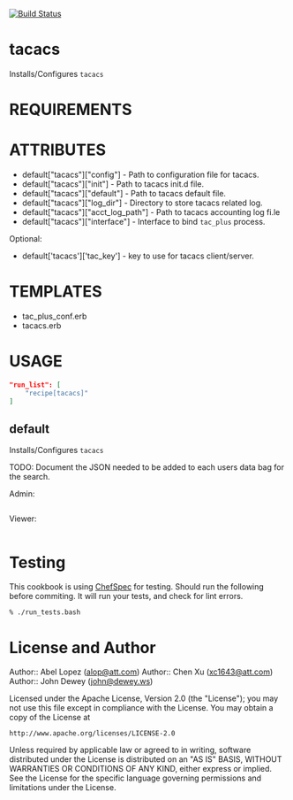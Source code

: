 [![Build Status](https://travis-ci.org/alop/cookbook-tacacs.png?branch=master)](https://travis-ci.org/alop/cookbook-tacacs)

tacacs
======

Installs/Configures `tacacs`

REQUIREMENTS
============

ATTRIBUTES
==========

* default["tacacs"]["config"] - Path to configuration file for tacacs.
* default["tacacs"]["init"] - Path to tacacs init.d file.
* default["tacacs"]["default"] - Path to tacacs default file.
* default["tacacs"]["log_dir"] - Directory to store tacacs related log.
* default["tacacs"]["acct_log_path"] - Path to tacacs accounting log fi.le
* default["tacacs"]["interface"] - Interface to bind `tac_plus` process.

Optional:
* default['tacacs']['tac_key'] - key to use for tacacs client/server.

TEMPLATES
=========

* tac_plus_conf.erb
* tacacs.erb

USAGE
=====

```json
"run_list": [
    "recipe[tacacs]"
]
```

default
-------

Installs/Configures `tacacs`


TODO: Document the JSON needed to be added to each users data bag
for the search.

Admin:

```json
```

Viewer:

```json
```

Testing
=====

This cookbook is using [ChefSpec](https://github.com/acrmp/chefspec) for
testing.  Should run the following before commiting.  It will run your tests,
and check for lint errors.

    % ./run_tests.bash

License and Author
==================

Author:: Abel Lopez (<alop@att.com>)
Author:: Chen Xu (<xc1643@att.com>)
Author:: John Dewey (<john@dewey.ws>)

Licensed under the Apache License, Version 2.0 (the "License");
you may not use this file except in compliance with the License.
You may obtain a copy of the License at

    http://www.apache.org/licenses/LICENSE-2.0

Unless required by applicable law or agreed to in writing, software
distributed under the License is distributed on an "AS IS" BASIS,
WITHOUT WARRANTIES OR CONDITIONS OF ANY KIND, either express or implied.
See the License for the specific language governing permissions and
limitations under the License.
